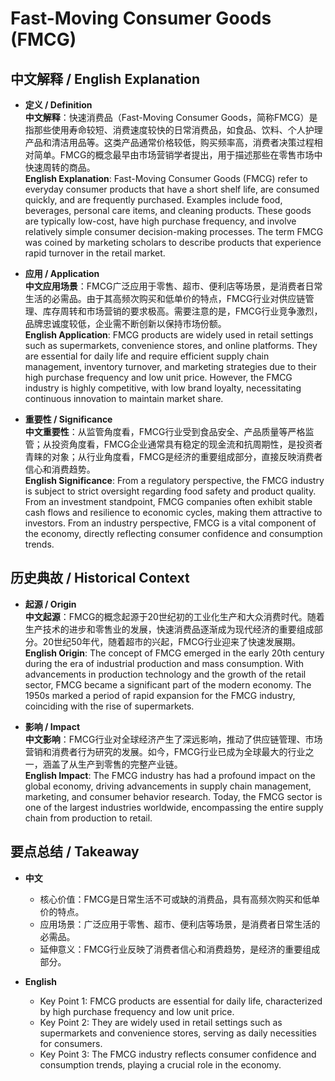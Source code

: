 # Fast-Moving Consumer Goods (FMCG)

## 中文解释 / English Explanation

* **定义 / Definition**  
  **中文解释**：快速消费品（Fast-Moving Consumer Goods，简称FMCG）是指那些使用寿命较短、消费速度较快的日常消费品，如食品、饮料、个人护理产品和清洁用品等。这类产品通常价格较低，购买频率高，消费者决策过程相对简单。FMCG的概念最早由市场营销学者提出，用于描述那些在零售市场中快速周转的商品。  
  **English Explanation**: Fast-Moving Consumer Goods (FMCG) refer to everyday consumer products that have a short shelf life, are consumed quickly, and are frequently purchased. Examples include food, beverages, personal care items, and cleaning products. These goods are typically low-cost, have high purchase frequency, and involve relatively simple consumer decision-making processes. The term FMCG was coined by marketing scholars to describe products that experience rapid turnover in the retail market.

* **应用 / Application**  
  **中文应用场景**：FMCG广泛应用于零售、超市、便利店等场景，是消费者日常生活的必需品。由于其高频次购买和低单价的特点，FMCG行业对供应链管理、库存周转和市场营销的要求极高。需要注意的是，FMCG行业竞争激烈，品牌忠诚度较低，企业需不断创新以保持市场份额。  
  **English Application**: FMCG products are widely used in retail settings such as supermarkets, convenience stores, and online platforms. They are essential for daily life and require efficient supply chain management, inventory turnover, and marketing strategies due to their high purchase frequency and low unit price. However, the FMCG industry is highly competitive, with low brand loyalty, necessitating continuous innovation to maintain market share.

* **重要性 / Significance**  
  **中文重要性**：从监管角度看，FMCG行业受到食品安全、产品质量等严格监管；从投资角度看，FMCG企业通常具有稳定的现金流和抗周期性，是投资者青睐的对象；从行业角度看，FMCG是经济的重要组成部分，直接反映消费者信心和消费趋势。  
  **English Significance**: From a regulatory perspective, the FMCG industry is subject to strict oversight regarding food safety and product quality. From an investment standpoint, FMCG companies often exhibit stable cash flows and resilience to economic cycles, making them attractive to investors. From an industry perspective, FMCG is a vital component of the economy, directly reflecting consumer confidence and consumption trends.

## 历史典故 / Historical Context

* **起源 / Origin**  
  **中文起源**：FMCG的概念起源于20世纪初的工业化生产和大众消费时代。随着生产技术的进步和零售业的发展，快速消费品逐渐成为现代经济的重要组成部分。20世纪50年代，随着超市的兴起，FMCG行业迎来了快速发展期。  
  **English Origin**: The concept of FMCG emerged in the early 20th century during the era of industrial production and mass consumption. With advancements in production technology and the growth of the retail sector, FMCG became a significant part of the modern economy. The 1950s marked a period of rapid expansion for the FMCG industry, coinciding with the rise of supermarkets.

* **影响 / Impact**  
  **中文影响**：FMCG行业对全球经济产生了深远影响，推动了供应链管理、市场营销和消费者行为研究的发展。如今，FMCG行业已成为全球最大的行业之一，涵盖了从生产到零售的完整产业链。  
  **English Impact**: The FMCG industry has had a profound impact on the global economy, driving advancements in supply chain management, marketing, and consumer behavior research. Today, the FMCG sector is one of the largest industries worldwide, encompassing the entire supply chain from production to retail.

## 要点总结 / Takeaway

* **中文**  
  - 核心价值：FMCG是日常生活不可或缺的消费品，具有高频次购买和低单价的特点。  
  - 应用场景：广泛应用于零售、超市、便利店等场景，是消费者日常生活的必需品。  
  - 延伸意义：FMCG行业反映了消费者信心和消费趋势，是经济的重要组成部分。  

* **English**  
  - Key Point 1: FMCG products are essential for daily life, characterized by high purchase frequency and low unit price.  
  - Key Point 2: They are widely used in retail settings such as supermarkets and convenience stores, serving as daily necessities for consumers.  
  - Key Point 3: The FMCG industry reflects consumer confidence and consumption trends, playing a crucial role in the economy.